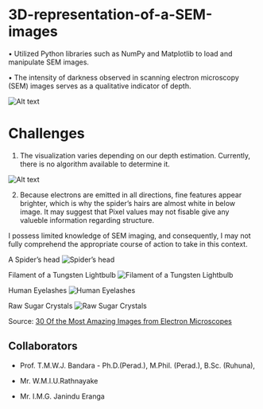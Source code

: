 # 3D-representation-of-a-SEM-images


• Utilized Python libraries such as NumPy and Matplotlib to load and manipulate SEM images.

• The intensity of darkness observed in scanning electron microscopy (SEM) images serves as a qualitative indicator of depth.

![Alt text](image.png)


# Challenges 

1. The visualization varies depending on our depth estimation. Currently, there is no algorithm available to determine it.


![Alt text](image-1.png)


2. Because electrons are emitted in all directions, fine features appear brighter, which is why the spider’s hairs are almost white in below image. It may suggest that Pixel values may not fisable give any valueble information regarding structure. 

I possess limited knowledge of SEM imaging, and consequently, I may not fully comprehend the appropriate course of action to take in this context.

A Spider’s head
![Spider’s head](image-4.png)

Filament of a Tungsten Lightbulb
![Filament of a Tungsten Lightbulb](https://qph.cf2.quoracdn.net/main-qimg-7c13b70932aaeb82388d0466bda0b8b7-lq)

Human Eyelashes
![Human Eyelashes](https://qph.cf2.quoracdn.net/main-qimg-bea0dea33e9feb437ac920032b736374-lq)

Raw Sugar Crystals
![Raw Sugar Crystals](https://qph.cf2.quoracdn.net/main-qimg-71411f07b4be9ff627395ca5f9b9cab5-lq)


Source:  [30 Of the Most Amazing Images from Electron Microscopes](http://favoritethings.danoah.com/30-of-the-most-amazing-images-from-electron-microscopes/)

## Collaborators

- Prof. T.M.W.J. Bandara - Ph.D.(Perad.), M.Phil. (Perad.), 
B.Sc. (Ruhuna), 

- Mr. W.M.I.U.Rathnayake


- Mr. I.M.G. Janindu Eranga
